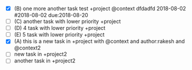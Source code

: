 - [x] (B) one more another task test  +project @context dfdadfd 2018-08-02 #2018-08-02 due:2018-08-20
- [ ] (C) another task with lower priority +project
- [ ] (D) 4 task with lower priority +project
- [ ] (E) 5 task with lower priority +project
- [x] (A) this is a new task in +project with @context and author:rakesh and @context2
- [ ] new task in +project2
- [ ] another task in +project2
